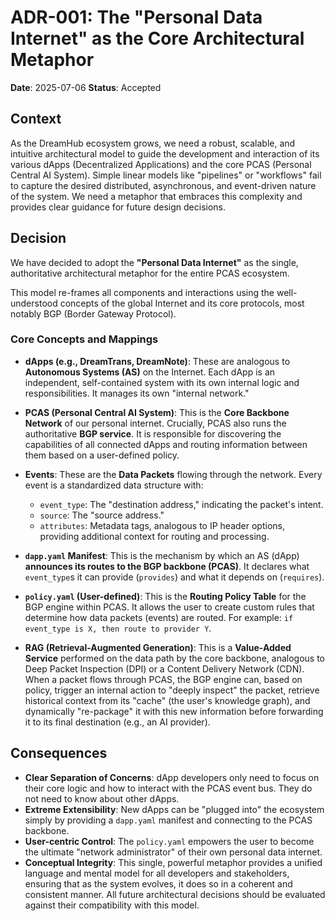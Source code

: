 # ADR-001: The "Personal Data Internet" as the Core Architectural Metaphor

**Date**: 2025-07-06
**Status**: Accepted

## Context

As the DreamHub ecosystem grows, we need a robust, scalable, and intuitive architectural model to guide the development and interaction of its various dApps (Decentralized Applications) and the core PCAS (Personal Central AI System). Simple linear models like "pipelines" or "workflows" fail to capture the desired distributed, asynchronous, and event-driven nature of the system. We need a metaphor that embraces this complexity and provides clear guidance for future design decisions.

## Decision

We have decided to adopt the **"Personal Data Internet"** as the single, authoritative architectural metaphor for the entire PCAS ecosystem.

This model re-frames all components and interactions using the well-understood concepts of the global Internet and its core protocols, most notably BGP (Border Gateway Protocol).

### Core Concepts and Mappings

*   **dApps (e.g., DreamTrans, DreamNote)**: These are analogous to **Autonomous Systems (AS)** on the Internet. Each dApp is an independent, self-contained system with its own internal logic and responsibilities. It manages its own "internal network."

*   **PCAS (Personal Central AI System)**: This is the **Core Backbone Network** of our personal internet. Crucially, PCAS also runs the authoritative **BGP service**. It is responsible for discovering the capabilities of all connected dApps and routing information between them based on a user-defined policy.

*   **Events**: These are the **Data Packets** flowing through the network. Every event is a standardized data structure with:
    *   `event_type`: The "destination address," indicating the packet's intent.
    *   `source`: The "source address."
    *   `attributes`: Metadata tags, analogous to IP header options, providing additional context for routing and processing.

*   **`dapp.yaml` Manifest**: This is the mechanism by which an AS (dApp) **announces its routes to the BGP backbone (PCAS)**. It declares what `event_type`s it can provide (`provides`) and what it depends on (`requires`).

*   **`policy.yaml` (User-defined)**: This is the **Routing Policy Table** for the BGP engine within PCAS. It allows the user to create custom rules that determine how data packets (events) are routed. For example: `if event_type is X, then route to provider Y`.

*   **RAG (Retrieval-Augmented Generation)**: This is a **Value-Added Service** performed on the data path by the core backbone, analogous to Deep Packet Inspection (DPI) or a Content Delivery Network (CDN). When a packet flows through PCAS, the BGP engine can, based on policy, trigger an internal action to "deeply inspect" the packet, retrieve historical context from its "cache" (the user's knowledge graph), and dynamically "re-package" it with this new information before forwarding it to its final destination (e.g., an AI provider).

## Consequences

*   **Clear Separation of Concerns**: dApp developers only need to focus on their core logic and how to interact with the PCAS event bus. They do not need to know about other dApps.
*   **Extreme Extensibility**: New dApps can be "plugged into" the ecosystem simply by providing a `dapp.yaml` manifest and connecting to the PCAS backbone.
*   **User-centric Control**: The `policy.yaml` empowers the user to become the ultimate "network administrator" of their own personal data internet.
*   **Conceptual Integrity**: This single, powerful metaphor provides a unified language and mental model for all developers and stakeholders, ensuring that as the system evolves, it does so in a coherent and consistent manner. All future architectural decisions should be evaluated against their compatibility with this model.